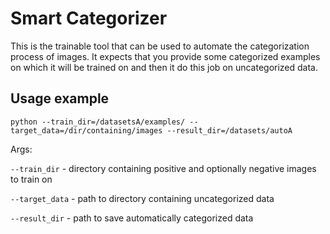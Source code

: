 # Smart Categorizer
This is the trainable tool that can be used to automate the categorization process of images. It expects that you provide some categorized examples on which it will be trained on and then it do this job on uncategorized data. 


## Usage example

```python --train_dir=/datasetsA/examples/ --target_data=/dir/containing/images --result_dir=/datasets/autoA```

Args:

`--train_dir` - directory containing positive and optionally negative images to train on

`--target_data` - path to directory containing uncategorized data

`--result_dir` - path to save automatically categorized data
